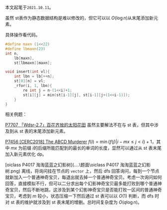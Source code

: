 本文起笔于```2021.10.11```。

虽然 $\text{st}$​ 表作为静态数据结构是难以修改的，但它可以以 $O(\log n)$​ 从末尾添加新元素。

具体操作看代码。

```cpp
#define maxn (1<<22)
#define lbmaxn(23)
int n,
	lb[maxn],
    st[lbmaxn][maxn];

void insert(int vl){
    int lbn = lb[++n];
    st[0][n] = vl;
    _rfor(i, 1, lbn){
        re int j = n-(1<<i)+1;
        st[i][j] = min(st[i-1][j], st[i-1][j+(1<<i-1)]);
    }
}

```

 相关例题：

[P7707 「Wdsr-2.7」百花齐放的太阳花田](https://www.luogu.com.cn/problem/P7707) 虽然主要解法不在与 $\text{st}$ 表，但其中涉及到从 $\text{st}$ 表的末尾添加新元素。

[P7456 [CERC2018] The ABCD Murderer](https://www.luogu.com.cn/problem/P7456) $f(i)=\min\{f(j)|i-mx\leq j < i\} + 1$​，其中 $mx$​ 为前缀 $i$​ 的后缀所能匹配到的最长的单词的长度，显然可以通过从 $\text{st}$ 表末尾加入新元素优化 $\text{dp}$。

[oiclass P4017 淘淘蓝蓝之幻影树](..\..\题面\oiclass P4017 淘淘蓝蓝之幻影树.png) 离线，将询问挂在节点的 ```vector``` 上，然后 $\text{dfs}$ 回答询问，每到一个节点就新加入一个普通神奇宝贝，每退出就去掉一个普通神奇宝贝。考虑一次询问如何回答，直接模拟不行，但可以二分求出每个幻影神奇宝贝最多能打败到哪个普通神奇宝贝，然后不断地跳，这涉及到某个幻影神奇宝贝是否能打败一区间的普通神奇宝贝，考虑到 $m$ 较小，状态压缩一下然后通过 $\text{st}$ 表可以以 $O(1)$ 判断，而 $\text{dfs}$ 时对 $\text{st}$ 表的维护就涉及到 $\text{st}$ 表末尾的增删。总时间复杂度为 $O(q\log n)$。

